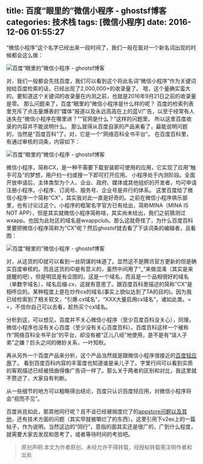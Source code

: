 title: 百度“眼里的”微信小程序 - ghostsf博客
categories: 技术栈
tags: [微信小程序]
date: 2016-12-06 01:55:27
---
“微信小程序”这个名字已经出来一段时间了，我们一般在面对一个新名词出现的时候都会这么做：

![百度“眼里的”微信小程序 - ghostsf博客][1]

对，我们一般都会先找百度，我们可以看到这个将此名词“微信小程序”作为关键词抛给百度检索的话，已经出现了2,000,000+的收录量了。
嗯，这个量确实蛮大的。要知道这个关键词的收录量在内测之前，也就是2016年9月21日之前的收录量是零。
那么问题来了，百度“眼里的”微信小程序是什么样的呢？
百度的检索列表里充斥了点击量爆表的“媒体”报道以及永远高高在上的蓝V广告，以至于经常有人迷失在“微信小程序在哪里进？”“官网是什么？”这样的问题里。
所以这里百度收录的内容并不能说明什么。
那么就得从百度自家的产品来看了，最能说明问题的，当然是“百度百科”了。对，它是一个“网络百科全书平台”。
在百度百科里，有通过审核的词条，内容如下：

![百度“眼里的”微信小程序 - ghostsf博客][2]

微信小程序，简称CX，是一种不需要下载安装即可使用的应用，它实现了应用“触手可及”的梦想，用户扫一扫或搜一下即可打开应用。
小程序处于内测阶段。全面开放申请后，主体类型为个人、企业、政府、媒体或其他组织的开发者，均可申请注册小程序。小程序、订阅号、服务号、企业号是并行的体系。
这里百度给了微信小程序一个简称“CX”，其实我对此一直是好奇的。之前在微信小程序俱乐部里，也有讨论过这个。小程序的框架名字官方已有给出，简称MINA（MINA IS NOT APP），但是其实就微信小程序简称啥，其实尚未给出，我们之前猜测过wxapp。也因为此社区的域名是wxappclub。那么这就奇怪了，为什么百度百科里要把微信小程序简称为”CX”呢？然后ghostsf就去看了下该词条的编辑者，且看图：

![百度“眼里的”微信小程序 - ghostsf博客][3]

对，从这货的ID就可以看到一丝阴谋的味道了。显然这不是腾讯官方更新的但是确实百度审核的。而且这货的ID是有意义的，虽然中间用了“_”来做混淆（其实是来提醒的吧），但是明显是有企图的。这是一个域名，而且是一个品相很好的域名（单数字域名），域名后缀.cx，这就有意思了。跟百度百科里描述的简称”CX”是相呼应的。某种程度上是在炒作cx的域名(事实上貌似达到了TA的目的)。因为我已经检索到了相关软文，“引爆.cx域名”，“XXX大量启用cx域名”，诸如此类。= =，不信你自己可以去看，趁热买个cx域名。

分析到这，可以想见，百度并不关心微信小程序（至少百度百科没关心），同理，微信小程序也没有关心百度（至少没有关心百度百科）。百度百科这样一个被称作“网络百科全书平台”的平台，却没有被“正儿八经”地使用，是不是有“误人子弟”之嫌？巨头之间的微妙关系，一叶知秋。

再从另外一个百度产品来分析，这个产品当然就是跟微信小程序很接近的[百度轻应用][4]了。
看到百度百科内容的丰富度也知道谁是亲儿子了。字里行间可以看到实质的客观描述已经被扭曲得像广告词一样了。那么关于两者的区别和对比，我这里就不赘述了，大家自有判断。

从一些细节的地方可以粗略得出结论，百度只认识百度轻应用，对微信小程序将会“视而不见”。

百度尚且如此，那其他同行呢？且不谈已经被揣度烂了的[appstore问题以及其他][5]，还有技术方面的问题（其实早就被嚼烂了的东西）。这里引用下v2ex上的一篇帖子，作为说明。当然这边的“同行”，意指的面其实还是很广的，广到什么程度，就需要大家去发现和思考了，或者等待时间的考验吧。

> 原创声明:本文为作者原创，未经允许不得转载，经授权转载需注明作者和出处


  [1]: http://ww3.sinaimg.cn/large/8f3921cbjw1fagu5hb11xj20m803h74o.jpg
  [2]: http://www.wxappclub.com/upload/04b796fb-4894-433d-b204-0fdf7e898678.png
  [3]: http://www.wxappclub.com/upload/topic/week_50/2c58dd04-c03d-4625-a75c-dcd4bb53677f.png
  [4]: http://baike.baidu.com/link?url=0M35D2NdZjZ92PYDWM-sCVtaP9fRDVgSbysxe2ID70STRTxQvkhbuGHQikaVNI4ygoEr4rCuGK68ZlDp3rxPBX92BKTii_LIkgrXu1UJrbp942SDU4ozYeszbSGy2UUmbIKUFGJ3-1ys5KRbOa_lPK
  [5]: https://www.v2ex.com/t/308451
